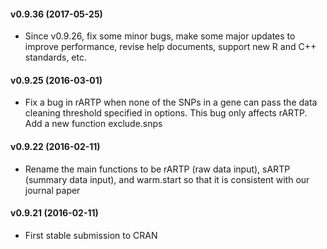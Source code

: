 #### v0.9.36 (2017-05-25)
- Since v0.9.26, fix some minor bugs, make some major updates to improve performance, revise help documents, support new R and C++ standards, etc.

#### v0.9.25 (2016-03-01)
- Fix a bug in rARTP when none of the SNPs in a gene can pass the data cleaning threshold specified in options. This bug only affects rARTP. Add a new function exclude.snps

#### v0.9.22 (2016-02-11)
- Rename the main functions to be rARTP (raw data input), sARTP (summary data input), and warm.start so that it is consistent with our journal paper

#### v0.9.21 (2016-02-11)
- First stable submission to CRAN
